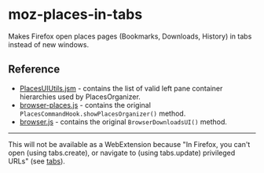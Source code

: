 # moz-places-in-tabs
Makes Firefox open places pages (Bookmarks, Downloads, History) in tabs instead of new windows.

## Reference
- [PlacesUIUtils.jsm](https://git.io/vybBP) - contains the list of valid left pane container hierarchies used by PlacesOrganizer.
- [browser-places.js](https://git.io/vybWt) - contains the original `PlacesCommandHook.showPlacesOrganizer()` method.
- [browser.js](https://git.io/vybWk) - contains the original `BrowserDownloadsUI()` method.

---

This will not be available as a WebExtension because "In Firefox, you can't open (using tabs.create), or navigate to (using tabs.update) privileged URLs" (see [tabs](https://mzl.la/2nsZ7UD)).

